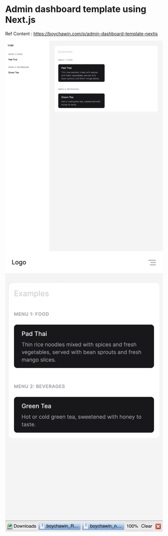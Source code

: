 # Admin dashboard template using Next.js

Ref Content : <https://boychawin.com/p/admin-dashboard-template-nextjs>

![ipad](/public/images/1.png)
![iphone](/public/images/2.png)
